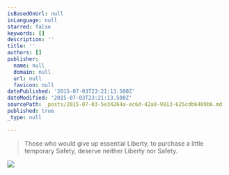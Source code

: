 ```yaml
---
isBasedOnUrl: null
inLanguage: null
starred: false
keywords: []
description: ''
title: ''
authors: []
publisher:
  name: null
  domain: null
  url: null
  favicon: null
datePublished: '2015-07-03T23:21:13.500Z'
dateModified: '2015-07-03T23:21:13.500Z'
sourcePath: _posts/2015-07-03-5e34264a-ec6d-42a0-9913-625cdb6409b6.md
published: true
_type: null

---
```

> Those who would give up essential Liberty, to purchase a little temporary Safety, deserve neither Liberty nor Safety.

![](https://the-grid-user-content.s3-us-west-2.amazonaws.com/51450b61-225e-4883-94be-89a9d9b639b0.jpg)